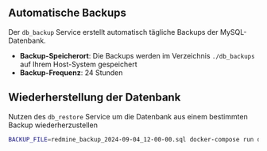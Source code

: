 ## Automatische Backups

Der `db_backup` Service erstellt automatisch tägliche Backups der MySQL-Datenbank.

- **Backup-Speicherort**: Die Backups werden im Verzeichnis `./db_backups` auf Ihrem Host-System gespeichert
- **Backup-Frequenz**: 24 Stunden

## Wiederherstellung der Datenbank

Nutzen des `db_restore` Service um die Datenbank aus einem bestimmten Backup wiederherzustellen

```bash
BACKUP_FILE=redmine_backup_2024-09-04_12-00-00.sql docker-compose run db_restore
```
